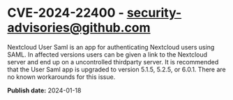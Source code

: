 # CVE-2024-22400 - security-advisories@github.com

Nextcloud User Saml is an app for authenticating Nextcloud users using SAML. In affected versions users can be given a link to the Nextcloud server and end up on a uncontrolled thirdparty server. It is recommended that the User Saml app is upgraded to version 5.1.5, 5.2.5, or 6.0.1. There are no known workarounds for this issue.

**Publish date:** 2024-01-18
